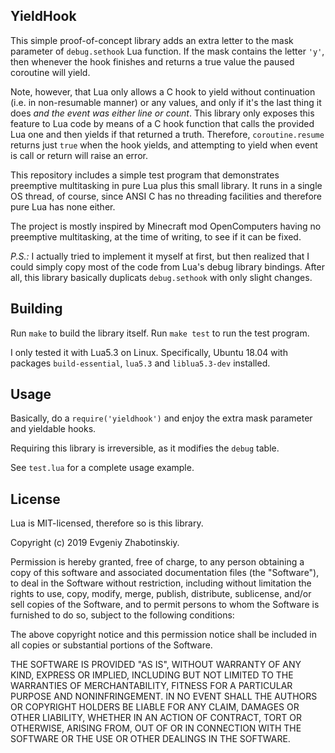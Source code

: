 YieldHook
---------

This simple proof-of-concept library adds an extra letter to the mask parameter
of `debug.sethook` Lua function. If the mask contains the letter `'y'`, then
whenever the hook finishes and returns a true value the paused coroutine will
yield.

Note, however, that Lua only allows a C hook to yield without continuation
(i.e. in non-resumable manner) or any values, and only if it's the last
thing it does *and the event was either line or count*. This library only
exposes this feature to Lua code by means of a C hook function that calls
the provided Lua one and then yields if that returned a truth.
Therefore, `coroutine.resume` returns just `true` when the hook yields, and
attempting to yield when event is call or return will raise an error.

This repository includes a simple test program that demonstrates preemptive
multitasking in pure Lua plus this small library. It runs in a single OS
thread, of course, since ANSI C has no threading facilities and therefore
pure Lua has none either.

The project is mostly inspired by Minecraft mod OpenComputers having no
preemptive multitasking, at the time of writing, to see if it can be fixed.

*P.S.:*
I actually tried to implement it myself at first, but then realized that I
could simply copy most of the code from Lua's debug library bindings. After
all, this library basically duplicats `debug.sethook` with only slight changes.

Building
--------

Run `make` to build the library itself.
Run `make test` to run the test program.

I only tested it with Lua5.3 on Linux. Specifically, Ubuntu 18.04 with
packages `build-essential`, `lua5.3` and `liblua5.3-dev` installed.

Usage
-----

Basically, do a `require('yieldhook')` and enjoy the
extra mask parameter and yieldable hooks.

Requiring this library is irreversible, as it modifies the `debug` table.

See `test.lua` for a complete usage example.

License
-------

Lua is MIT-licensed, therefore so is this library.

Copyright (c) 2019 Evgeniy Zhabotinskiy.

Permission is hereby granted, free of charge, to any person obtaining a copy of
this software and associated documentation files (the "Software"), to deal in
the Software without restriction, including without limitation the rights to
use, copy, modify, merge, publish, distribute, sublicense, and/or sell copies
of the Software, and to permit persons to whom the Software is furnished to do
so, subject to the following conditions:

The above copyright notice and this permission notice shall be included in all
copies or substantial portions of the Software.

THE SOFTWARE IS PROVIDED "AS IS", WITHOUT WARRANTY OF ANY KIND, EXPRESS OR
IMPLIED, INCLUDING BUT NOT LIMITED TO THE WARRANTIES OF MERCHANTABILITY,
FITNESS FOR A PARTICULAR PURPOSE AND NONINFRINGEMENT. IN NO EVENT SHALL
THE AUTHORS OR COPYRIGHT HOLDERS BE LIABLE FOR ANY CLAIM, DAMAGES OR OTHER
LIABILITY, WHETHER IN AN ACTION OF CONTRACT, TORT OR OTHERWISE, ARISING
FROM, OUT OF OR IN CONNECTION WITH THE SOFTWARE OR THE USE OR OTHER
DEALINGS IN THE SOFTWARE.


